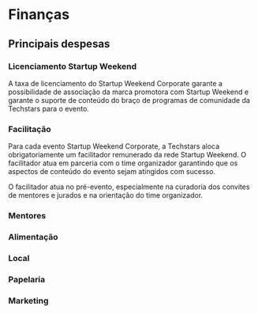 # Finanças

## Principais despesas

### Licenciamento Startup Weekend
A taxa de licenciamento do Startup Weekend Corporate garante a possibilidade de associação da marca promotora com Startup Weekend e garante o suporte de conteúdo do braço de programas de comunidade da Techstars para o evento.

### Facilitação
Para cada evento Startup Weekend Corporate, a Techstars aloca obrigatoriamente um facilitador remunerado da rede Startup Weekend. O facilitador atua em parceria com o time organizador garantindo que os aspectos de conteúdo do evento sejam atingidos com sucesso.

O facilitador atua no pré-evento, especialmente na curadoria dos convites de mentores e jurados e na orientação do time organizador.

### Mentores

### Alimentação

### Local

### Papelaria

### Marketing